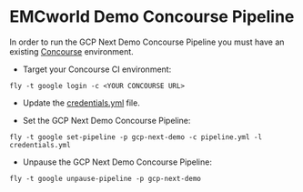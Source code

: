 # EMCworld Demo Concourse Pipeline

In order to run the GCP Next Demo Concourse Pipeline you must have an existing [Concourse](http://concourse.ci) environment. 

* Target your Concourse CI environment:

```
fly -t google login -c <YOUR CONCOURSE URL>
```

* Update the [credentials.yml](https://github.com/cf-platform-eng/google-cloud-platform-demos/blob/master/ci/credentials.yml) file.

* Set the GCP Next Demo Concourse Pipeline:

```
fly -t google set-pipeline -p gcp-next-demo -c pipeline.yml -l credentials.yml
```

* Unpause the GCP Next Demo Concourse Pipeline:

```
fly -t google unpause-pipeline -p gcp-next-demo
```
